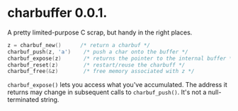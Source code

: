 # charbuffer 0.0.1.

A pretty limited-purpose C scrap, but handy in the right places.

```c
z = charbuf_new()      /* return a charbuf */
charbuf_push(z, 'a')    /* push a char onto the buffer */
charbuf_expose(z)       /* returns the pointer to the internal buffer */
charbuf_reset(z)        /* restart/reuse the charbuff */
charbuf_free(&z)        /* free memory associated with z */
```

`charbuf_expose()` lets you access what you've accumulated. The address it
returns may change in subsequent calls to `charbuf_push()`. It's not 
a null-terminated string.
